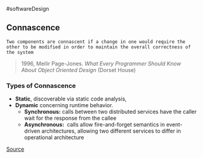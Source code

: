 #softwareDesign 

## Connascence
> 
    Two components are connascent if a change in one would require the other to be modified in order to maintain the overall correctness of the system
>   
> 1996, Meilir Page-Jones. _What Every Programmer Should Know About Object Oriented Design_ (Dorset House)

### Types of Connascence

* **Static**, discoverable via static code analysis, 
* **Dynamic** concerning runtime behavior.
	* **Synchronous:**  calls between two distributed services have the caller wait for the response from the callee
	* **Asynchronous:**  calls allow fire-and-forget semantics in event-driven architectures, allowing two different services to differ in operational architecture

[Source](https://learning.oreilly.com/library/view/fundamentals-of-software/9781492043447/ch07.html#idm45838980141744)
